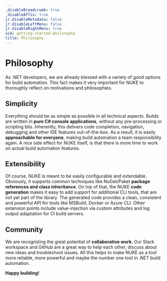 ```yaml
---
_disableBreadcrumb: true
_disableAffix: true
jr.disableMetadata: false
jr.disableLeftMenu: false
jr.disableRightMenu: true
uid: getting-started-philosophy
title: Philosophy
---
```


# Philosophy

As .NET developers, we are already blessed with a variety of good options for build automation. This fact makes it very important for NUKE to thoroughly reflect on motivations and philosophies.

## Simplicity

Everything should be as simple as possible in all technical aspects. Builds are written in **pure C# console applications**, without any pre-processing or scripting bits. Inherently, this delivers code completion, navigation, debugging and other IDE features out-of-the-box. As a result, it is easily **approachable for everyone**, making build automation a team responsibility again. A nice side effect for NUKE itself, is that there is more time to work on actual build automation features.

## Extensibility

Of course, NUKE is meant to be easily configurable and extendable. Obviously, it supports common techniques like NuGet/Paket **package references and class inheritance**. On top of that, the NUKE **code generation** makes it easy to add support for additional CLI tools, that are not yet part of the library. The generated code provides a clean, consistent and powerful API for tools like MSBuild, Docker or Azure CLI. Other extension points include value-injection via custom attributes and log output adaptation for CI build servers.

## Community

We are recognizing the great potential of **collaborative work**. Our Slack workspace and GitHub are a great way to help each other, discuss about new ideas and troubleshoot issues. All this helps to make NUKE as a tool more reliable, more powerful and maybe the number one tool in .NET build automation.

**Happy building!**
